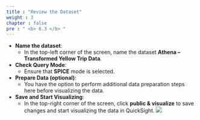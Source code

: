 ```yaml
---
title : "Review the Dataset"
weight : 3
chapter : false
pre : " <b> 6.3 </b> "
---
```


- **Name the dataset**:
  - In the top-left corner of the screen, name the dataset **Athena – Transformed Yellow Trip Data**.
- **Check Query Mode**:
  - Ensure that **SPICE** mode is selected.
- **Prepare Data (optional)**:
  - You have the option to perform additional data preparation steps here before visualizing the data.
- **Save and Start Visualizing**:
  - In the top-right corner of the screen, click **public & visualize** to save changes and start visualizing the data in QuickSight.
![](/images/6.visualize/12.png)